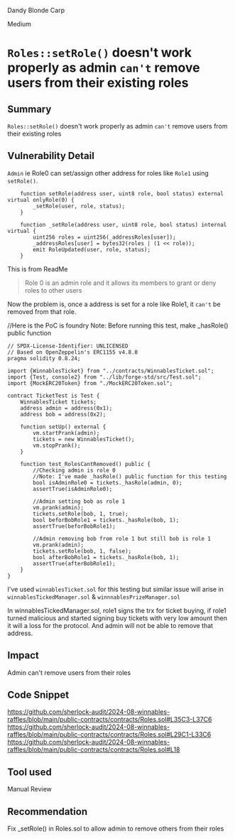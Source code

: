 Dandy Blonde Carp

Medium

# `Roles::setRole()` doesn't work properly as admin `can't` remove users from their existing roles

## Summary
`Roles::setRole()` doesn't work properly as admin `can't` remove users from their existing roles

## Vulnerability Detail
`Admin` ie Role0 can set/assign other address for roles like `Role1` using `setRole()`.
```solidity
    function setRole(address user, uint8 role, bool status) external virtual onlyRole(0) {
        _setRole(user, role, status);
    }

    function _setRole(address user, uint8 role, bool status) internal virtual {
        uint256 roles = uint256(_addressRoles[user]);
        _addressRoles[user] = bytes32(roles | (1 << role));
        emit RoleUpdated(user, role, status);
    }
```

This is from ReadMe
> Role 0 is an admin role and it allows its members to grant or deny roles to other users

 Now the problem is, once a address is set for a role like Role1, it `can't` be removed from that role.

//Here is the PoC is foundry
Note: Before running this test, make _hasRole() public function
```solidity
// SPDX-License-Identifier: UNLICENSED
// Based on OpenZeppelin's ERC1155 v4.8.0
pragma solidity 0.8.24;

import {WinnablesTicket} from "../contracts/WinnablesTicket.sol";
import {Test, console2} from "../lib/forge-std/src/Test.sol";
import {MockERC20Token} from "./MockERC20Token.sol";

contract TicketTest is Test {
    WinnablesTicket tickets;
    address admin = address(0x1);
    address bob = address(0x2);

    function setUp() external {
        vm.startPrank(admin);
        tickets = new WinnablesTicket();
        vm.stopPrank();
    }

    function test_RolesCantRemoved() public {
        //Checking admin is role 0
        //Note: I've made _hasRole() public function for this testing
        bool isAdminRole0 = tickets._hasRole(admin, 0);
        assertTrue(isAdminRole0);

        //Admin setting bob as role 1
        vm.prank(admin);
        tickets.setRole(bob, 1, true);
        bool beforBobRole1 = tickets._hasRole(bob, 1);
        assertTrue(beforBobRole1);

        //Admin removing bob from role 1 but still bob is role 1
        vm.prank(admin);
        tickets.setRole(bob, 1, false);
        bool afterBobRole1 = tickets._hasRole(bob, 1);
        assertTrue(afterBobRole1);
    }
}
```
I've used `winnablesTicket.sol` for this testing but similar issue will arise in `winnablesTickedManager.sol` & `winnnablesPrizeManager.sol`

In winnablesTickedManager.sol, role1 signs the trx for ticket buying, if role1 turned malicious and started signing buy tickets with very low amount then it will a loss for the protocol. And admin will not be able to remove that address.
## Impact
Admin can't remove users from their roles

## Code Snippet
https://github.com/sherlock-audit/2024-08-winnables-raffles/blob/main/public-contracts/contracts/Roles.sol#L35C3-L37C6
https://github.com/sherlock-audit/2024-08-winnables-raffles/blob/main/public-contracts/contracts/Roles.sol#L29C1-L33C6
https://github.com/sherlock-audit/2024-08-winnables-raffles/blob/main/public-contracts/contracts/Roles.sol#L18

## Tool used
Manual Review

## Recommendation
Fix _setRole() in Roles.sol to allow admin to remove others from their roles